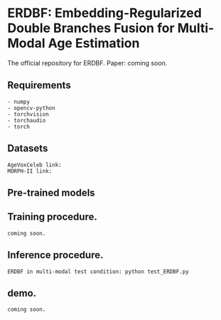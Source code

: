 # ERDBF: Embedding-Regularized Double Branches Fusion for Multi-Modal Age Estimation
The official repository for ERDBF.
Paper: coming soon.
## Requirements
    - numpy
    - opencv-python
    - torchvision
    - torchaudio
    - torch
## Datasets
    AgeVoxCeleb link:
    MORPH-II link:
## Pre-trained models

## Training procedure.
    coming soon.
## Inference procedure.
    ERDBF in multi-modal test condition: python test_ERDBF.py
## demo.
    coming soon.
